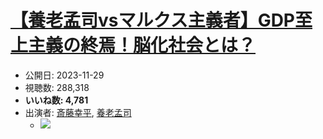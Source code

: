 # [【養老孟司vsマルクス主義者】GDP至上主義の終焉！脳化社会とは？](https://www.youtube.com/watch?v=MydaJAtKsZk)
-   公開日: 2023-11-29
-   視聴数: 288,318
-   **いいね数: 4,781**
-   出演者: [斎藤幸平](/rehacq_fan/people/斎藤幸平 "wikilink"), [養老孟司](/rehacq_fan/people/養老孟司 "wikilink")
    - [![](https://img.youtube.com/vi/MydaJAtKsZk/hqdefault.jpg)](https://www.youtube.com/watch?v=MydaJAtKsZk)
